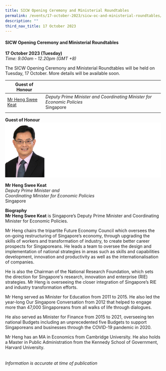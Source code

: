 ```yaml
---
title: SICW Opening Ceremony and Ministerial Roundtables
permalink: /events/17-october-2023/sicw-oc-and-ministerial-roundtables/
description: ""
third_nav_title: 17 October 2023
---
```

#### **SICW Opening Ceremony and Ministerial Roundtables**

**17 October 2023 (Tuesday)**  
*Time: 9.00am - 12.20pm (GMT +8)*

The SICW Opening Ceremony and Ministerial Roundtables will be held on Tuesday, 17 October. More details will be available soon.

|**Guest of Honour**    |                                                              |
|------|------|
| [Mr Heng Swee Keat](/speakers/mr-heng-swee-keat/)  | *Deputy Prime Minister and Coordinating Minister for Economic Policies* <br>Singapore                |
| | 

**Guest of Honour**
![](/images/2023%20Speakers/mr%20heng%20swee%20keat.png)

**Mr Heng Swee Keat**
<br>*Deputy Prime Minister and <br>Coordinating Minister for Economic Policies*
<br>Singapore

**Biography**
<br>**Mr Heng Swee Keat** is Singapore’s Deputy Prime Minister and Coordinating Minister for Economic Policies. 

Mr Heng chairs the tripartite Future Economy Council which oversees the on-going restructuring of Singapore’s economy, through upgrading the skills of workers and transformation of industry, to create better career prospects for Singaporeans. He leads a team to oversee the design and implementation of national strategies in areas such as skills and capabilities development, innovation and productivity as well as the internationalisation of companies. 

He is also the Chairman of the National Research Foundation, which sets the direction for Singapore's research, innovation and enterprise (RIE) strategies. Mr Heng is overseeing the closer integration of Singapore’s RIE and industry transformation efforts. 

Mr Heng served as Minister for Education from 2011 to 2015. He also led the year-long Our Singapore Conversation from 2012 that helped to engage more than 47,000 Singaporeans from all walks of life through dialogues. 

He also served as Minister for Finance from 2015 to 2021, overseeing ten national Budgets including an unprecedented five Budgets to support Singaporeans and businesses through the COVID-19 pandemic in 2020. 

Mr Heng has an MA in Economics from Cambridge University. He also holds a Master in Public Administration from the Kennedy School of Government, Harvard University.
<br><br><br>
*Information is accurate at time of publication*